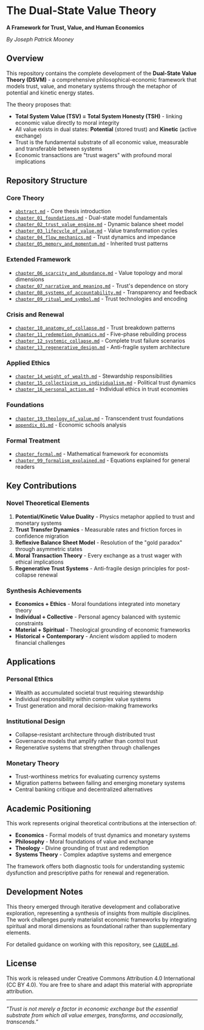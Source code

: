 # The Dual-State Value Theory

**A Framework for Trust, Value, and Human Economics**

*By Joseph Patrick Mooney*

## Overview

This repository contains the complete development of the **Dual-State Value Theory (DSVM)** - a comprehensive philosophical-economic framework that models trust, value, and monetary systems through the metaphor of potential and kinetic energy states. 

The theory proposes that:
- **Total System Value (TSV) = Total System Honesty (TSH)** - linking economic value directly to moral integrity
- All value exists in dual states: **Potential** (stored trust) and **Kinetic** (active exchange)
- Trust is the fundamental substrate of all economic value, measurable and transferable between systems
- Economic transactions are "trust wagers" with profound moral implications

## Repository Structure

### Core Theory
- [`abstract.md`](abstract.md) - Core thesis introduction
- [`chapter_01_foundations.md`](chapter_01_foundations.md) - Dual-state model fundamentals
- [`chapter_02_trust_value_engine.md`](chapter_02_trust_value_engine.md) - Dynamic balance sheet model
- [`chapter_03_lifecycle_of_value.md`](chapter_03_lifecycle_of_value.md) - Value transformation cycles
- [`chapter_04_flow_mechanics.md`](chapter_04_flow_mechanics.md) - Trust dynamics and impedance
- [`chapter_05_memory_and_momentum.md`](chapter_05_memory_and_momentum.md) - Inherited trust patterns

### Extended Framework
- [`chapter_06_scarcity_and_abundance.md`](chapter_06_scarcity_and_abundance.md) - Value topology and moral dimensions
- [`chapter_07_narrative_and_meaning.md`](chapter_07_narrative_and_meaning.md) - Trust's dependence on story
- [`chapter_08_systems_of_accountability.md`](chapter_08_systems_of_accountability.md) - Transparency and feedback
- [`chapter_09_ritual_and_symbol.md`](chapter_09_ritual_and_symbol.md) - Trust technologies and encoding

### Crisis and Renewal
- [`chapter_10_anatomy_of_collapse.md`](chapter_10_anatomy_of_collapse.md) - Trust breakdown patterns
- [`chapter_11_redemption_dynamics.md`](chapter_11_redemption_dynamics.md) - Five-phase rebuilding process
- [`chapter_12_systemic_collapse.md`](chapter_12_systemic_collapse.md) - Complete trust failure scenarios
- [`chapter_13_regenerative_design.md`](chapter_13_regenerative_design.md) - Anti-fragile system architecture

### Applied Ethics
- [`chapter_14_weight_of_wealth.md`](chapter_14_weight_of_wealth.md) - Stewardship responsibilities
- [`chapter_15_collectivism_vs_individualism.md`](chapter_15_collectivism_vs_individualism.md) - Political trust dynamics
- [`chapter_16_personal_action.md`](chapter_16_personal_action.md) - Individual ethics in trust economies

### Foundations
- [`chapter_19_theology_of_value.md`](chapter_19_theology_of_value.md) - Transcendent trust foundations
- [`appendix_01.md`](appendix_01.md) - Economic schools analysis

### Formal Treatment
- [`chapter_formal.md`](chapter_formal.md) - Mathematical framework for economists
- [`chapter_99_formalism_explained.md`](chapter_99_formalism_explained.md) - Equations explained for general readers

## Key Contributions

### Novel Theoretical Elements
1. **Potential/Kinetic Value Duality** - Physics metaphor applied to trust and monetary systems
2. **Trust Transfer Dynamics** - Measurable rates and friction forces in confidence migration
3. **Reflexive Balance Sheet Model** - Resolution of the "gold paradox" through asymmetric states
4. **Moral Transaction Theory** - Every exchange as a trust wager with ethical implications
5. **Regenerative Trust Systems** - Anti-fragile design principles for post-collapse renewal

### Synthesis Achievements
- **Economics + Ethics** - Moral foundations integrated into monetary theory
- **Individual + Collective** - Personal agency balanced with systemic constraints
- **Material + Spiritual** - Theological grounding of economic frameworks
- **Historical + Contemporary** - Ancient wisdom applied to modern financial challenges

## Applications

### Personal Ethics
- Wealth as accumulated societal trust requiring stewardship
- Individual responsibility within complex value systems
- Trust generation and moral decision-making frameworks

### Institutional Design
- Collapse-resistant architecture through distributed trust
- Governance models that amplify rather than control trust
- Regenerative systems that strengthen through challenges

### Monetary Theory
- Trust-worthiness metrics for evaluating currency systems
- Migration patterns between failing and emerging monetary systems
- Central banking critique and decentralized alternatives

## Academic Positioning

This work represents original theoretical contributions at the intersection of:
- **Economics** - Formal models of trust dynamics and monetary systems
- **Philosophy** - Moral foundations of value and exchange
- **Theology** - Divine grounding of trust and redemption
- **Systems Theory** - Complex adaptive systems and emergence

The framework offers both diagnostic tools for understanding systemic dysfunction and prescriptive paths for renewal and regeneration.

## Development Notes

This theory emerged through iterative development and collaborative exploration, representing a synthesis of insights from multiple disciplines. The work challenges purely materialist economic frameworks by integrating spiritual and moral dimensions as foundational rather than supplementary elements.

For detailed guidance on working with this repository, see [`CLAUDE.md`](CLAUDE.md).

## License

This work is released under Creative Commons Attribution 4.0 International (CC BY 4.0).
You are free to share and adapt this material with appropriate attribution.

---

*"Trust is not merely a factor in economic exchange but the essential substrate from which all value emerges, transforms, and occasionally, transcends."*